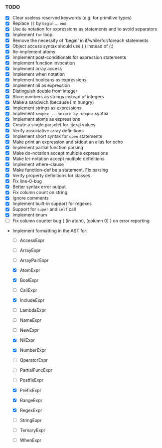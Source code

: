 ### TODO

- [x] Clear useless reserved keywords (e.g. for primitive types)
- [x] Replace `[]` by `begin` ... `end`
- [x] Use `do` notation for expressions as statements and to avoid separators
- [x] Implement `for` loop
- [x] Remove the necessity of 'begin' in if/while/for/foreach statements
- [x] Object access syntax should use (.) instead of (:)
- [x] Re-implement atoms
- [x] Implement post-conditionals for expression statements
- [x] Implement function invocation
- [x] Implement array access
- [x] Implement when notation
- [x] Implement booleans as expressions
- [x] Implement nil as expression
- [x] Distinguish double from integer
- [x] Store numbers as strings instead of integers
- [x] Make a sandwich (because I'm hungry)
- [x] Implement strings as expressions
- [x] Implement `<expr> .. <expr> by <expr>` syntax
- [x] Implement atoms as expressions
- [x] Create a single parselet for literal values
- [x] Verify associative array definitions
- [x] Implement short syntax for `open` statements
- [x] Make print an expression and stdout an alias for echo
- [x] Implement partial function parsing
- [x] Make do-notation accept multiple expressions
- [x] Make let-notation accept multiple definitions
- [x] Implement where-clause
- [x] Make function-def be a statement. Fix parsing
- [x] Verify property definitions for classes
- [x] Fix line-0-bug
- [x] Better syntax error output
- [x] Fix column count on string
- [x] Ignore comments
- [x] Implement built-in support for regexes
- [x] Support for `super` and `self` call
- [x] Implement enum
- [ ] Fix column counter bug { (in atom), (column 0) } on error reporting

- Implement formatting in the AST for:
  - [ ] AccessExpr
  - [ ] ArrayExpr
  - [ ] ArrayPairExpr
  - [x] AtomExpr
  - [x] BoolExpr
  - [ ] CallExpr
  - [x] IncludeExpr
  - [ ] LambdaExpr
  - [ ] NameExpr
  - [ ] NewExpr
  - [x] NilExpr
  - [x] NumberExpr
  - [ ] OperatorExpr
  - [ ] PartialFuncExpr
  - [ ] PostfixExpr
  - [x] PrefixExpr
  - [x] RangeExpr
  - [x] RegexExpr
  - [ ] StringExpr
  - [ ] TernaryExpr
  - [ ] WhenExpr

